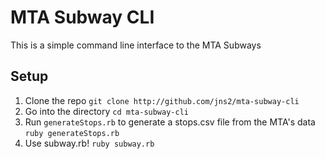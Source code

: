MTA Subway CLI
==============
This is a simple command line interface to the MTA Subways

Setup
-----
1. Clone the repo
	```git clone http://github.com/jns2/mta-subway-cli```
2. Go into the directory
	```cd mta-subway-cli```
3. Run ```generateStops.rb``` to generate a stops.csv file from the MTA's data
	```ruby generateStops.rb```
4. Use subway.rb!
	```ruby subway.rb```

